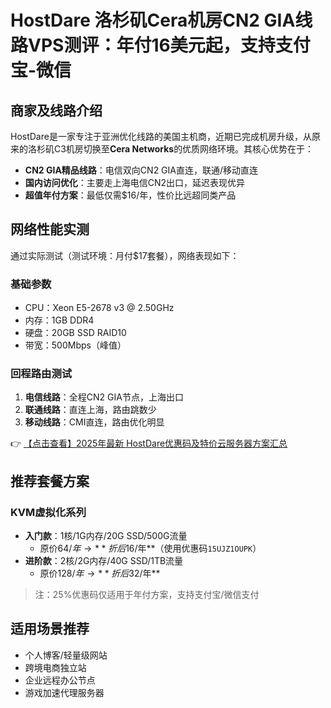 # HostDare 洛杉矶Cera机房CN2 GIA线路VPS测评：年付16美元起，支持支付宝-微信

## 商家及线路介绍

HostDare是一家专注于亚洲优化线路的美国主机商，近期已完成机房升级，从原来的洛杉矶C3机房切换至**Cera Networks**的优质网络环境。其核心优势在于：

- **CN2 GIA精品线路**：电信双向CN2 GIA直连，联通/移动直连
- **国内访问优化**：主要走上海电信CN2出口，延迟表现优异
- **超值年付方案**：最低仅需$16/年，性价比远超同类产品

## 网络性能实测

通过实际测试（测试环境：月付$17套餐），网络表现如下：

### 基础参数
- CPU：Xeon E5-2678 v3 @ 2.50GHz
- 内存：1GB DDR4
- 硬盘：20GB SSD RAID10
- 带宽：500Mbps（峰值）

### 回程路由测试
1. **电信线路**：全程CN2 GIA节点，上海出口
2. **联通线路**：直连上海，路由跳数少
3. **移动线路**：CMI直连，路由优化明显

👉 [【点击查看】2025年最新 HostDare优惠码及特价云服务器方案汇总](https://bit.ly/hostdare)

## 推荐套餐方案

### KVM虚拟化系列
- **入门款**：1核/1G内存/20G SSD/500G流量
  - 原价$64/年 → **折后$16/年**（使用优惠码`15UJZ1OUPK`）
- **进阶款**：2核/2G内存/40G SSD/1TB流量
  - 原价$128/年 → **折后$32/年**

> 注：25%优惠码仅适用于年付方案，支持支付宝/微信支付

## 适用场景推荐
- 个人博客/轻量级网站
- 跨境电商独立站
- 企业远程办公节点
- 游戏加速代理服务器